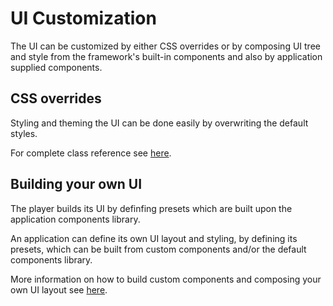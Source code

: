 # UI Customization
The UI can be customized by either CSS overrides or by composing UI tree and style from the framework's built-in components and also by application supplied components.

## CSS overrides
Styling and theming the UI can be done easily by overwriting the default styles.

For complete class reference see [here](css-classes-override.md).

## Building your own UI
The player builds its UI by definfing presets which are built upon the application components library.

An application can define its own UI layout and styling, by defining its presets, which can be built from custom components and/or the default components library.

More information on how to build custom components and composing your own UI layout see [here](custom-ui-preset.md).
